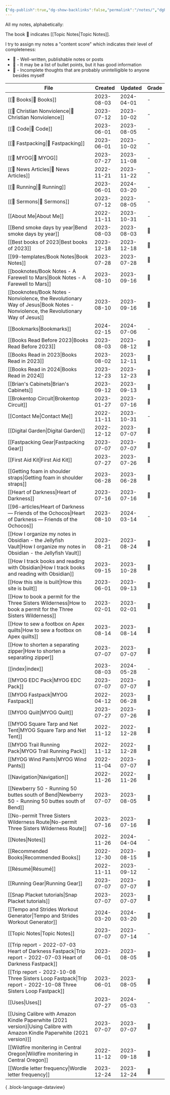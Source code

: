 ```yaml
---
{"dg-publish":true,"dg-show-backlinks":false,"permalink":"/notes/","dgPassFrontmatter":true}
---
```



All my notes, alphabetically:

The book 📘 indicates [[Topic Notes\|Topic Notes]].

I try to assign my notes a "content score" which indicates their level of completeness:

-   🥇 - Well-written, publishable notes or posts
-   🥈 - It may be a list of bullet points, but it has good information
-   🥉 - Incomplete thoughts that are probably unintelligible to anyone besides myself

| File                                                                                                                                | Created    | Updated    | Grade |
| ----------------------------------------------------------------------------------------------------------------------------------- | ---------- | ---------- | ----- |
| [[📘 Books\|📘 Books]]                                                                                                           | 2023-08-03 | 2024-04-01 | \-    |
| [[📘 Christian Nonviolence\|📘 Christian Nonviolence]]                                                                           | 2023-07-12 | 2023-10-02 | \-    |
| [[📘 Code\|📘 Code]]                                                                                                             | 2023-06-01 | 2023-08-05 | \-    |
| [[📘 Fastpacking\|📘 Fastpacking]]                                                                                               | 2023-06-01 | 2023-10-02 | \-    |
| [[📘 MYOG\|📘 MYOG]]                                                                                                             | 2023-07-27 | 2023-11-08 | \-    |
| [[📘 News Articles\|📘 News Articles]]                                                                                           | 2022-11-21 | 2023-11-22 | \-    |
| [[📘 Running\|📘 Running]]                                                                                                       | 2023-06-01 | 2024-03-20 | \-    |
| [[📘 Sermons\|📘 Sermons]]                                                                                                       | 2023-07-12 | 2023-08-05 | \-    |
| [[About Me\|About Me]]                                                                                                           | 2022-11-11 | 2023-10-31 | \-    |
| [[Bend smoke days by year\|Bend smoke days by year]]                                                                             | 2023-08-03 | 2023-08-03 | 🥈    |
| [[Best books of 2023\|Best books of 2023]]                                                                                       | 2023-12-18 | 2023-12-18 | 🥇    |
| [[99-templates/Book Notes\|Book Notes]]                                                                                          | 2023-07-28 | 2023-07-28 | 🥈    |
| [[booknotes/Book Notes - A Farewell to Mars\|Book Notes - A Farewell to Mars]]                                                   | 2023-08-10 | 2023-09-16 | 🥈    |
| [[booknotes/Book Notes - Nonviolence, the Revolutionary Way of Jesus\|Book Notes - Nonviolence, the Revolutionary Way of Jesus]] | 2023-08-10 | 2023-09-16 | 🥈    |
| [[Bookmarks\|Bookmarks]]                                                                                                         | 2024-02-15 | 2024-07-06 | \-    |
| [[Books Read Before 2023\|Books Read Before 2023]]                                                                               | 2023-08-03 | 2023-08-12 | 🥈    |
| [[Books Read in 2023\|Books Read in 2023]]                                                                                       | 2023-08-02 | 2023-12-11 | 🥈    |
| [[Books Read in 2024\|Books Read in 2024]]                                                                                       | 2023-12-23 | 2023-12-23 | 🥈    |
| [[Brian's Cabinets\|Brian's Cabinets]]                                                                                           | 2023-09-12 | 2023-09-13 | 🥈    |
| [[Brokentop Circuit\|Brokentop Circuit]]                                                                                         | 2023-01-27 | 2023-07-16 | 🥇    |
| [[Contact Me\|Contact Me]]                                                                                                       | 2022-11-11 | 2023-10-31 | \-    |
| [[Digital Garden\|Digital Garden]]                                                                                               | 2022-12-12 | 2023-07-07 | 🥈    |
| [[Fastpacking Gear\|Fastpacking Gear]]                                                                                           | 2023-07-07 | 2023-07-07 | 🥈    |
| [[First Aid Kit\|First Aid Kit]]                                                                                                 | 2023-07-27 | 2023-07-26 | 🥈    |
| [[Getting foam in shoulder straps\|Getting foam in shoulder straps]]                                                             | 2023-06-28 | 2023-06-28 | 🥉    |
| [[Heart of Darkness\|Heart of Darkness]]                                                                                         | 2023-07-16 | 2023-07-16 | 🥇    |
| [[96-articles/Heart of Darkness — Friends of the Ochocos\|Heart of Darkness — Friends of the Ochocos]]                           | 2023-08-10 | 2024-03-14 | \-    |
| [[How I organize my notes in Obsidian - the Jellyfish Vault\|How I organize my notes in Obsidian - the Jellyfish Vault]]         | 2023-08-21 | 2023-08-24 | 🥇    |
| [[How I track books and reading with Obsidian\|How I track books and reading with Obsidian]]                                     | 2023-09-15 | 2023-10-28 | 🥇    |
| [[How this site is built\|How this site is built]]                                                                               | 2023-06-01 | 2023-09-13 | 🥇    |
| [[How to book a permit for the Three Sisters Wilderness\|How to book a permit for the Three Sisters Wilderness]]                 | 2023-02-01 | 2023-02-01 | 🥇    |
| [[How to sew a footbox on Apex quilts\|How to sew a footbox on Apex quilts]]                                                     | 2023-08-14 | 2023-08-14 | 🥈    |
| [[How to shorten a separating zipper\|How to shorten a separating zipper]]                                                       | 2023-07-07 | 2023-07-07 | 🥈    |
| [[index\|index]]                                                                                                                 | 2023-08-03 | 2024-05-28 | \-    |
| [[MYOG EDC Pack\|MYOG EDC Pack]]                                                                                                 | 2023-07-07 | 2023-07-07 | 🥈    |
| [[MYOG Fastpack\|MYOG Fastpack]]                                                                                                 | 2022-04-12 | 2023-06-28 | 🥈    |
| [[MYOG Quilt\|MYOG Quilt]]                                                                                                       | 2023-07-27 | 2023-07-26 | 🥈    |
| [[MYOG Square Tarp and Net Tent\|MYOG Square Tarp and Net Tent]]                                                                 | 2022-11-12 | 2022-12-28 | 🥈    |
| [[MYOG Trail Running Pack\|MYOG Trail Running Pack]]                                                                             | 2022-11-12 | 2022-12-28 | 🥉    |
| [[MYOG Wind Pants\|MYOG Wind Pants]]                                                                                             | 2022-11-04 | 2023-07-07 | 🥈    |
| [[Navigation\|Navigation]]                                                                                                       | 2022-11-26 | 2022-11-26 | 🥈    |
| [[Newberry 50 - Running 50 buttes south of Bend\|Newberry 50 - Running 50 buttes south of Bend]]                                 | 2023-07-07 | 2023-08-05 | 🥈    |
| [[No-permit Three Sisters Wilderness Route\|No-permit Three Sisters Wilderness Route]]                                           | 2023-07-16 | 2023-07-16 | 🥇    |
| [[Notes\|Notes]]                                                                                                                 | 2022-11-26 | 2024-04-04 | \-    |
| [[Recommended Books\|Recommended Books]]                                                                                         | 2022-12-30 | 2023-08-15 | 🥇    |
| [[Résumé\|Résumé]]                                                                                                               | 2022-11-11 | 2023-09-12 | \-    |
| [[Running Gear\|Running Gear]]                                                                                                   | 2023-07-07 | 2023-07-07 | 🥈    |
| [[Snap Placket tutorials\|Snap Placket tutorials]]                                                                               | 2023-07-07 | 2023-07-07 | 🥈    |
| [[Tempo and Strides Workout Generator\|Tempo and Strides Workout Generator]]                                                     | 2024-03-20 | 2024-03-20 | 🥈    |
| [[Topic Notes\|Topic Notes]]                                                                                                     | 2023-07-07 | 2023-07-14 | \-    |
| [[Trip report - 2022-07-03 Heart of Darkness Fastpack\|Trip report - 2022-07-03 Heart of Darkness Fastpack]]                     | 2023-06-01 | 2023-08-05 | 🥇    |
| [[Trip report - 2022-10-08 Three Sisters Loop Fastpack\|Trip report - 2022-10-08 Three Sisters Loop Fastpack]]                   | 2023-06-01 | 2023-08-05 | 🥇    |
| [[Uses\|Uses]]                                                                                                                   | 2023-07-27 | 2024-05-03 | \-    |
| [[Using Calibre with Amazon Kindle Paperwhite (2021 version)\|Using Calibre with Amazon Kindle Paperwhite (2021 version)]]       | 2023-07-07 | 2023-07-07 | 🥇    |
| [[Wildfire monitering in Central Oregon\|Wildfire monitering in Central Oregon]]                                                 | 2022-11-12 | 2023-09-18 | 🥇    |
| [[Wordle letter frequency\|Wordle letter frequency]]                                                                             | 2023-12-24 | 2023-12-24 | 🥇    |

{ .block-language-dataview}